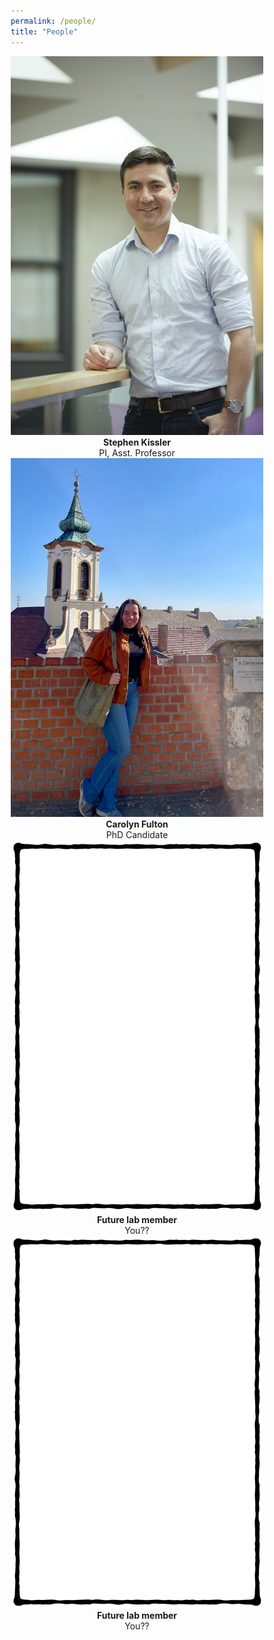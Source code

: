 ```yaml
---
permalink: /people/
title: "People"
---
```


<head>
<meta name="viewport" content="width=device-width, initial-scale=1">
<style>
* {box-sizing: border-box;}

.rowcontainer {
	position:  relative;
	width:  100%;
}

.imgcontainer {
	display: inline-block;
  	position: relative;
  	width: 24%;
}

.image {
  display: block;
  width: 100%;
  height: auto;
  padding: 2px;
  border-radius: 0%;
}

.overlay {
  position: absolute; 
  bottom: 0; 
  background: rgb(0, 0, 0);
  background: rgba(0, 0, 0, 0.5); /* Black see-through */
  color: #f1f1f1; 
  width: 100%;
  transition: .5s ease;
  opacity:0;
  color: white;
  font-size: 14px;
  padding: 14px;
  text-align: center;
}

.imgcontainer:hover .overlay {
  opacity: 1;
}
</style>
</head>


<center>
<div class="rowcontainer">
	<div class="imgcontainer">
		<a href="/people/StephenKissler/"><img src="/assets/images/headshot_hsph_2.jpg" class="image">
		<!-- <div class="overlay">Stephen Kissler</div> --></a>
		<b>Stephen Kissler</b><br>PI, Asst. Professor<br>
	</div>
	<div class="imgcontainer">
		<a href="/people/CarolynFulton/"><img src="/assets/images/carolyn_fulton.jpg" class="image">
		<!-- <div class="overlay">Stephen Kissler</div> --></a>
		<b>Carolyn Fulton</b><br>PhD Candidate<br>
	</div>
	<div class="imgcontainer">
		<a href="/people/"><img src="/assets/images/frame.png" class="image">
		<!-- <div class="overlay">Next lab member (you??)</div> --></a>
		<b>Future lab member</b><br>You??
	</div>
	<div class="imgcontainer">
		<a href="/people/"><img src="/assets/images/frame.png" class="image">
		<!-- <div class="overlay">Next lab member (you??)</div> --></a>
		<b>Future lab member</b><br>You??
</div>	